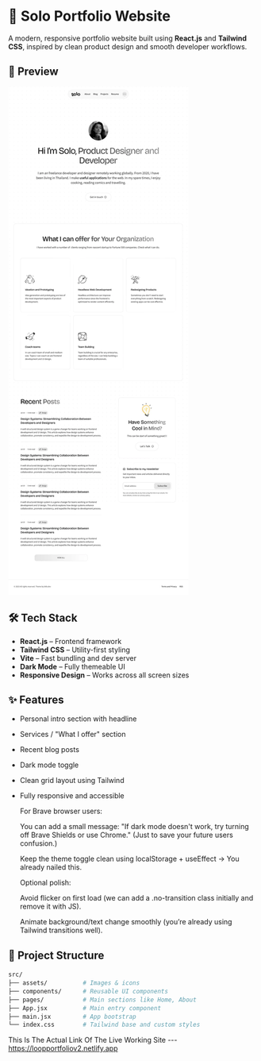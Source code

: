 # 🚀 Solo Portfolio Website

A modern, responsive portfolio website built using **React.js** and **Tailwind CSS**, inspired by clean product design and smooth developer workflows.

## 📸 Preview

![Portfolio Preview](./Layout-Idea-White.webp)

## 🛠️ Tech Stack

- **React.js** – Frontend framework
- **Tailwind CSS** – Utility-first styling
- **Vite** – Fast bundling and dev server
- **Dark Mode** – Fully themeable UI
- **Responsive Design** – Works across all screen sizes

## ✨ Features

- Personal intro section with headline
- Services / "What I offer" section
- Recent blog posts
- Dark mode toggle
- Clean grid layout using Tailwind
- Fully responsive and accessible

  For Brave browser users:

  You can add a small message:
  "If dark mode doesn't work, try turning off Brave Shields or use Chrome."
  (Just to save your future users confusion.)

  Keep the theme toggle clean using localStorage + useEffect → You already nailed this.

  Optional polish:

  Avoid flicker on first load (we can add a .no-transition class initially and remove it with JS).

  Animate background/text change smoothly (you’re already using Tailwind transitions well).

## 📂 Project Structure

```bash
src/
├── assets/          # Images & icons
├── components/      # Reusable UI components
├── pages/           # Main sections like Home, About
├── App.jsx          # Main entry component
├── main.jsx         # App bootstrap
└── index.css        # Tailwind base and custom styles
```

This Is The Actual Link Of The Live Working Site --- https://loopportfoliov2.netlify.app
